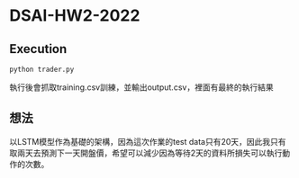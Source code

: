 # DSAI-HW2-2022

## Execution
```
python trader.py
```
執行後會抓取training.csv訓練，並輸出output.csv，裡面有最終的執行結果

## 想法
以LSTM模型作為基礎的架構，因為這次作業的test data只有20天，因此我只有取兩天去預測下一天開盤價，希望可以減少因為等待2天的資料所損失可以執行動作的次數。